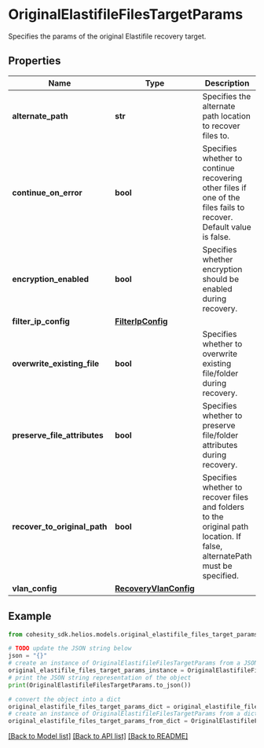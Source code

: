 # OriginalElastifileFilesTargetParams

Specifies the params of the original Elastifile recovery target.

## Properties

Name | Type | Description | Notes
------------ | ------------- | ------------- | -------------
**alternate_path** | **str** | Specifies the alternate path location to recover files to. | [optional] 
**continue_on_error** | **bool** | Specifies whether to continue recovering other files if one of the files fails to recover. Default value is false. | [optional] 
**encryption_enabled** | **bool** | Specifies whether encryption should be enabled during recovery. | [optional] 
**filter_ip_config** | [**FilterIpConfig**](FilterIpConfig.md) |  | [optional] 
**overwrite_existing_file** | **bool** | Specifies whether to overwrite existing file/folder during recovery. | [optional] 
**preserve_file_attributes** | **bool** | Specifies whether to preserve file/folder attributes during recovery. | [optional] 
**recover_to_original_path** | **bool** | Specifies whether to recover files and folders to the original path location. If false, alternatePath must be specified. | 
**vlan_config** | [**RecoveryVlanConfig**](RecoveryVlanConfig.md) |  | [optional] 

## Example

```python
from cohesity_sdk.helios.models.original_elastifile_files_target_params import OriginalElastifileFilesTargetParams

# TODO update the JSON string below
json = "{}"
# create an instance of OriginalElastifileFilesTargetParams from a JSON string
original_elastifile_files_target_params_instance = OriginalElastifileFilesTargetParams.from_json(json)
# print the JSON string representation of the object
print(OriginalElastifileFilesTargetParams.to_json())

# convert the object into a dict
original_elastifile_files_target_params_dict = original_elastifile_files_target_params_instance.to_dict()
# create an instance of OriginalElastifileFilesTargetParams from a dict
original_elastifile_files_target_params_from_dict = OriginalElastifileFilesTargetParams.from_dict(original_elastifile_files_target_params_dict)
```
[[Back to Model list]](../README.md#documentation-for-models) [[Back to API list]](../README.md#documentation-for-api-endpoints) [[Back to README]](../README.md)


